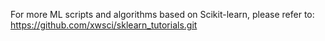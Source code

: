 For more ML scripts and algorithms based on Scikit-learn, please refer to:
https://github.com/xwsci/sklearn_tutorials.git